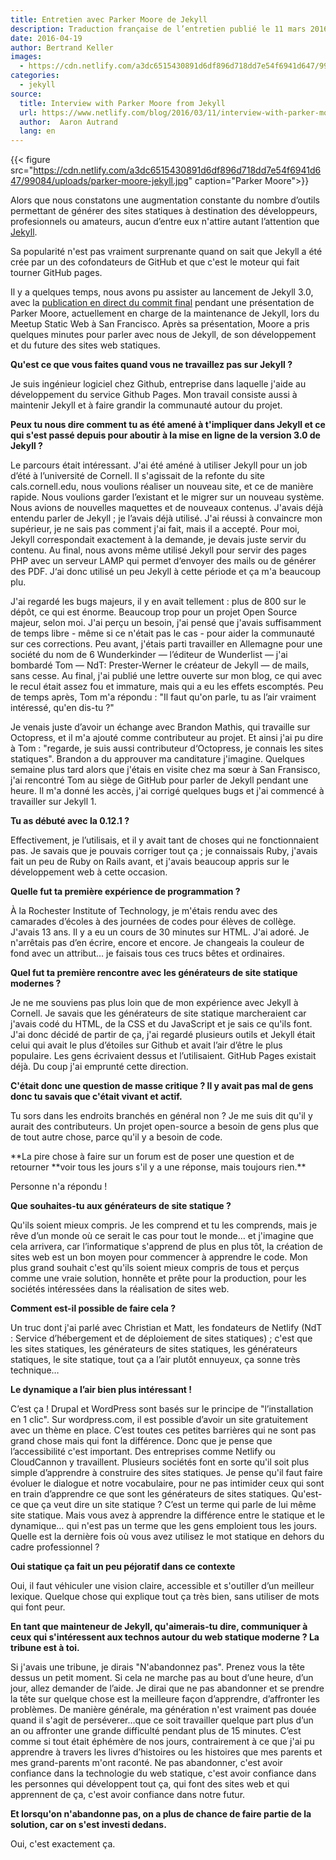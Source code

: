 ```yaml
---
title: Entretien avec Parker Moore de Jekyll
description: Traduction française de l’entretien publié le 11 mars 2016 sur Netlify.
date: 2016-04-19
author: Bertrand Keller
images:
  - https://cdn.netlify.com/a3dc6515430891d6df896d718dd7e54f6941d647/99084/uploads/parker-moore-jekyll.jpg
categories:
  - jekyll
source:
  title: Interview with Parker Moore from Jekyll
  url: https://www.netlify.com/blog/2016/03/11/interview-with-parker-moore-from-jekyll
  author:  Aaron Autrand
  lang: en
---
```


{{< figure
src="https://cdn.netlify.com/a3dc6515430891d6df896d718dd7e54f6941d647/99084/uploads/parker-moore-jekyll.jpg"
caption="Parker Moore">}}

Alors que nous constatons une augmentation constante du nombre d’outils
permettant de générer des sites statiques à destination des développeurs,
profesionnels ou amateurs, aucun d’entre eux n'attire autant l’attention que
[Jekyll](https://jekyllrb.com/).

Sa popularité n'est pas vraiment surprenante quand on sait que Jekyll a été crée
par un des cofondateurs de GitHub et que c'est le moteur qui fait tourner GitHub
pages.

Il y a quelques temps, nous avons pu assister au lancement de Jekyll 3.0, avec
la
[publication en direct du commit final](https://youtu.be/sPZK8w55cBQ?t=37m58s)
pendant une présentation de Parker Moore, actuellement en charge de la
maintenance de Jekyll, lors du Meetup Static Web à San Francisco. Après sa
présentation, Moore a pris quelques minutes pour parler avec nous de Jekyll, de
son développement et du future des sites web statiques.

**Qu'est ce que vous faites quand vous ne travaillez pas sur Jekyll ?**

Je suis ingénieur logiciel chez Github, entreprise dans laquelle j'aide au
développement du service Github Pages. Mon travail consiste aussi à maintenir
Jekyll et à faire grandir la communauté autour du projet.

**Peux tu nous dire comment tu as été amené à t'impliquer dans Jekyll et ce qui
s'est passé depuis pour aboutir à la mise en ligne de la version 3.0 de Jekyll
?**

Le parcours était intéressant. J'ai été améné à utiliser Jekyll pour un job
d’été à l’université de Cornell. Il s'agissait de la refonte du site
cals.cornell.edu, nous voulions réaliser un nouveau site, et ce de manière
rapide. Nous voulions garder l’existant et le migrer sur un nouveau système.
Nous avions de nouvelles maquettes et de nouveaux contenus. J'avais déjà entendu
parler de Jekyll ; je l’avais déjà utilisé. J'ai réussi à convaincre mon
supérieur, je ne sais pas comment j'ai fait, mais il a accepté. Pour moi, Jekyll
correspondait exactement à la demande, je devais juste servir du contenu. Au
final, nous avons même utilisé Jekyll pour servir des pages PHP avec un serveur
LAMP qui permet d‘envoyer des mails ou de générer des PDF. J‘ai donc utilisé un
peu Jekyll à cette période et ça m'a beaucoup plu.

J'ai regardé les bugs majeurs, il y en avait tellement : plus de 800 sur le
dépôt, ce qui est énorme. Beaucoup trop pour un projet Open Source majeur, selon
moi. J'ai perçu un besoin, j'ai pensé que j'avais suffisamment de temps libre -
même si ce n'était pas le cas - pour aider la communauté sur ces corrections.
Peu avant, j'étais parti travailler en Allemagne pour une société du nom de 6
Wunderkinder — l’éditeur de Wunderlist — j'ai bombardé Tom — NdT: Prester-Werner
le créateur de Jekyll — de mails, sans cesse. Au final, j'ai publié une lettre
ouverte sur mon blog, ce qui avec le recul était assez fou et immature, mais qui
a eu les effets escomptés. Peu de temps après, Tom m'a répondu : "Il faut qu'on
parle, tu as l’air vraiment intéressé, qu'en dis-tu ?"

Je venais juste d’avoir un échange avec Brandon Mathis, qui travaille sur
Octopress, et il m'a ajouté comme contributeur au projet. Et ainsi j'ai pu dire
à Tom : "regarde, je suis aussi contributeur d‘Octopress, je connais les sites
statiques". Brandon a du approuver ma canditature j'imagine. Quelques semaine
plus tard alors que j'étais en visite chez ma sœur à San Fransisco, j'ai
rencontré Tom au siège de GitHub pour parler de Jekyll pendant une heure. Il m'a
donné les accès, j'ai corrigé quelques bugs et j'ai commencé à travailler sur
Jekyll 1.

**Tu as débuté avec la 0.12.1 ?**

Effectivement, je l’utilisais, et il y avait tant de choses qui ne
fonctionnaient pas. Je savais que je pouvais corriger tout ça ; je connaissais
Ruby, j'avais fait un peu de Ruby on Rails avant, et j'avais beaucoup appris sur
le développement web à cette occasion.

**Quelle fut ta première expérience de programmation ?**

À la Rochester Institute of Technology, je m'étais rendu avec des camarades
d’écoles à des journées de codes pour élèves de collège. J'avais 13 ans. Il y a
eu un cours de 30 minutes sur HTML. J'ai adoré. Je n'arrêtais pas d’en écrire,
encore et encore. Je changeais la couleur de fond avec un attribut… je faisais
tous ces trucs bêtes et ordinaires.

**Quel fut ta première rencontre avec les générateurs de site statique modernes
?**

Je ne me souviens pas plus loin que de mon expérience avec Jekyll à Cornell. Je
savais que les générateurs de site statique marcheraient car j'avais codé du
HTML, de la CSS et du JavaScript et je sais ce qu'ils font. J'ai donc décidé de
partir de ça, j'ai regardé plusieurs outils et Jekyll était celui qui avait le
plus d’étoiles sur Github et avait l’air d’être le plus populaire. Les gens
écrivaient dessus et l’utilisaient. GitHub Pages existait déjà. Du coup j'ai
emprunté cette direction.

**C'était donc une question de masse critique ? Il y avait pas mal de gens donc
tu savais que c'était vivant et actif.**

Tu sors dans les endroits branchés en général non ? Je me suis dit qu'il y
aurait des contributeurs. Un projet open-source a besoin de gens plus que de
tout autre chose, parce qu'il y a besoin de code.

**La pire chose à faire sur un forum est de poser une question et de retourner
**voir tous les jours s'il y a une réponse, mais toujours rien.\*\*

Personne n'a répondu !

**Que souhaites-tu aux générateurs de site statique ?**

Qu'ils soient mieux compris. Je les comprend et tu les comprends, mais je rêve
d’un monde où ce serait le cas pour tout le monde… et j'imagine que cela
arrivera, car l’informatique s'apprend de plus en plus tôt, la création de sites
web est un bon moyen pour commencer à apprendre le code. Mon plus grand souhait
c'est qu'ils soient mieux compris de tous et perçus comme une vraie solution,
honnête et prête pour la production, pour les sociétés intéressées dans la
réalisation de sites web.

**Comment est-il possible de faire cela ?**

Un truc dont j'ai parlé avec Christian et Matt, les fondateurs de Netlify (NdT :
Service d’hébergement et de déploiement de sites statiques) ; c'est que les
sites statiques, les générateurs de sites statiques, les générateurs statiques,
le site statique, tout ça a l’air plutôt ennuyeux, ça sonne très technique…

**Le dynamique a l’air bien plus intéressant !**

C’est ça ! Drupal et WordPress sont basés sur le principe de "l’installation en
1 clic". Sur wordpress.com, il est possible d’avoir un site gratuitement avec un
thème en place. C’est toutes ces petites barrières qui ne sont pas grand chose
mais qui font la différence. Donc que je pense que l’accessibilité c'est
important. Des entreprises comme Netlify ou CloudCannon y travaillent. Plusieurs
sociétés font en sorte qu'il soit plus simple d’apprendre à construire des sites
statiques. Je pense qu'il faut faire évoluer le dialogue et notre vocabulaire,
pour ne pas intimider ceux qui sont en train d’apprendre ce que sont les
générateurs de sites statiques. Qu'est-ce que ça veut dire un site statique ?
C’est un terme qui parle de lui même site statique. Mais vous avez à apprendre
la différence entre le statique et le dynamique… qui n'est pas un terme que les
gens emploient tous les jours. Quelle est la dernière fois où vous avez utilisez
le mot statique en dehors du cadre professionnel ?

**Oui statique ça fait un peu péjoratif dans ce contexte**

Oui, il faut véhiculer une vision claire, accessible et s'outiller d’un meilleur
lexique. Quelque chose qui explique tout ça très bien, sans utiliser de mots qui
font peur.

**En tant que mainteneur de Jekyll, qu'aimerais-tu dire, communiquer à ceux qui
s'intéressent aux technos autour du web statique moderne ? La tribune est à
toi.**

Si j'avais une tribune, je dirais "N'abandonnez pas". Prenez vous la tête dessus
un petit moment. Si cela ne marche pas au bout d’une heure, d’un jour, allez
demander de l’aide. Je dirai que ne pas abandonner et se prendre la tête sur
quelque chose est la meilleure façon d’apprendre, d’affronter les problèmes. De
manière générale, ma génération n'est vraiment pas douée quand il s'agit de
perséverer…que ce soit travailler quelque part plus d’un an ou affronter une
grande difficulté pendant plus de 15 minutes. C’est comme si tout était éphémère
de nos jours, contrairement à ce que j'ai pu apprendre à travers les livres
d’histoires ou les histoires que mes parents et mes grand-parents m'ont raconté.
Ne pas abandonner, c'est avoir confiance dans la technologie du web statique,
c'est avoir confiance dans les personnes qui développent tout ça, qui font des
sites web et qui apprennent de ça, c'est avoir confiance dans notre futur.

**Et lorsqu'on n'abandonne pas, on a plus de chance de faire partie de la
solution, car on s'est investi dedans.**

Oui, c'est exactement ça.
